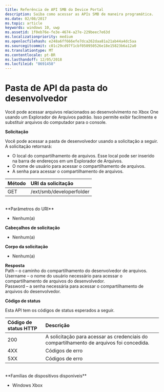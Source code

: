 ```yaml
---
title: Referência de API SMB do Device Portal
description: Saiba como acessar as APIs SMB de maneira programática.
ms.date: 02/08/2017
ms.topic: article
keywords: windows 10, uwp
ms.assetid: 1f0eb76e-fe3e-4674-a27e-229beec7e63d
ms.localizationpriority: medium
ms.openlocfilehash: e248a6ff666efe7dca262daa81a21ab44a4dc5aa
ms.sourcegitcommit: c01c29cd97f1cbf050950526e18e15823b6a12a0
ms.translationtype: MT
ms.contentlocale: pt-BR
ms.lasthandoff: 12/05/2018
ms.locfileid: "8691458"
---
```

# <a name="developer-folder-api-reference"></a>Pasta de API da pasta do desenvolvedor   
Você pode acessar arquivos relacionados ao desenvolvimento no Xbox One usando um Explorador de Arquivos padrão. Isso permite exibir facilmente e substituir arquivos do computador para o console.

**Solicitação**

Você pode acessar a pasta de desenvolvedor usando a solicitação a seguir. A solicitação retornará:    
* O local do compartilhamento de arquivos. Esse local pode ser inserido na barra de endereços em um Explorador de Arquivos.
* O nome de usuário para acessar o compartilhamento de arquivos.
* A senha para acessar o compartilhamento de arquivos.

Método      | URI da solicitação
:------     | :-----
GET | /ext/smb/developerfolder
<br />
**Parâmetros do URI**

- Nenhum(a)

**Cabeçalhos de solicitação**

- Nenhum(a)

**Corpo da solicitação**

- Nenhum(a)

**Resposta**   
Path – o caminho do compartilhamento do desenvolvedor de arquivos.   
Username – o nome do usuário necessário para acessar o compartilhamento de arquivos do desenvolvedor.   
Password – a senha necessária para acessar o compartilhamento de arquivos do desenvolvedor.   

**Código de status**

Esta API tem os códigos de status esperados a seguir.

Código de status HTTP      | Descrição
:------     | :-----
200 | A solicitação para acessar as credenciais do compartilhamento de arquivos foi concedida.
4XX | Códigos de erro
5XX | Códigos de erro
<br />
**Famílias de dispositivos disponíveis**

* Windows Xbox
